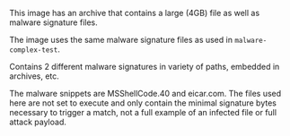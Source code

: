 This image has an archive that contains a large (4GB) file as well as malware signature files.

The image uses the same malware signature files as used in `malware-complex-test`.

Contains 2 different malware signatures in variety of paths, embedded in archives, etc.

The malware snippets are MSShellCode.40 and eicar.com. The files used here are not set to execute and only contain the minimal
signature bytes necessary to trigger a match, not a full example of an infected file or full attack payload.

